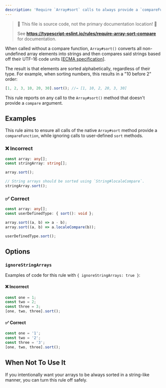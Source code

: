 ```yaml
---
description: 'Require `Array#sort` calls to always provide a `compareFunction`.'
---
```


> 🛑 This file is source code, not the primary documentation location! 🛑
>
> See **https://typescript-eslint.io/rules/require-array-sort-compare** for documentation.

When called without a compare function, `Array#sort()` converts all non-undefined array elements into strings and then compares said strings based off their UTF-16 code units [[ECMA specification](https://www.ecma-international.org/ecma-262/9.0/#sec-sortcompare)].

The result is that elements are sorted alphabetically, regardless of their type.
For example, when sorting numbers, this results in a "10 before 2" order:

```ts
[1, 2, 3, 10, 20, 30].sort(); //→ [1, 10, 2, 20, 3, 30]
```

This rule reports on any call to the `Array#sort()` method that doesn't provide a `compare` argument.

## Examples

This rule aims to ensure all calls of the native `Array#sort` method provide a `compareFunction`, while ignoring calls to user-defined `sort` methods.

<!--tabs-->

### ❌ Incorrect

```ts
const array: any[];
const stringArray: string[];

array.sort();

// String arrays should be sorted using `String#localeCompare`.
stringArray.sort();
```

### ✅ Correct

```ts
const array: any[];
const userDefinedType: { sort(): void };

array.sort((a, b) => a - b);
array.sort((a, b) => a.localeCompare(b));

userDefinedType.sort();
```

## Options

### `ignoreStringArrays`

Examples of code for this rule with `{ ignoreStringArrays: true }`:

<!--tabs-->

#### ❌ Incorrect

```ts option='{ "ignoreStringArrays": true }'
const one = 1;
const two = 2;
const three = 3;
[one, two, three].sort();
```

#### ✅ Correct

```ts option='{ "ignoreStringArrays": true }'
const one = '1';
const two = '2';
const three = '3';
[one, two, three].sort();
```

## When Not To Use It

If you intentionally want your arrays to be always sorted in a string-like manner, you can turn this rule off safely.
